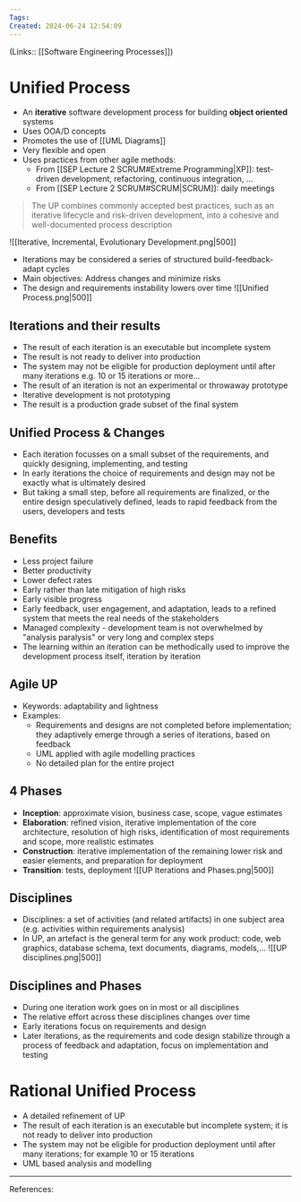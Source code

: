 ```yaml
---
Tags: 
Created: 2024-06-24 12:54:09
---
```

(Links:: [[Software Engineering Processes]])
# Unified Process
- An **iterative** software development process for building **object oriented** systems
- Uses OOA/D concepts
- Promotes the use of [[UML Diagrams]]
- Very flexible and open
- Uses practices from other agile methods:
	- From [[SEP Lecture 2 SCRUM#Extreme Programming|XP]]: test-driven development, refactoring, continuous integration, ...
	- From [[SEP Lecture 2 SCRUM#SCRUM|SCRUM]]: daily meetings

> The UP combines commonly accepted best practices, such as an iterative lifecycle and risk-driven development, into a cohesive and well-documented process description

![[Iterative, Incremental, Evolutionary Development.png|500]]

- Iterations may be considered a series of structured build-feedback-adapt cycles
- Main objectives: Address changes and minimize risks
- The design and requirements instability lowers over time
![[Unified Process.png|500]]
## Iterations and their results
- The result of each iteration is an executable but incomplete system
- The result is not ready to deliver into production
- The system may not be eligible for production deployment until after many iterations e.g. 10 or 15 iterations or more...
- The result of an iteration is not an experimental or throwaway prototype
- Iterative development is not prototyping
- The result is a production grade subset of the final system
## Unified Process & Changes
- Each iteration focusses on a small subset of the requirements, and quickly designing, implementing, and testing
- In early iterations the choice of requirements and design may not be exactly what is ultimately desired
- But taking a small step, before all requirements are finalized, or the entire design speculatively defined, leads to rapid feedback from the users, developers and tests
## Benefits
- Less project failure
- Better productivity
- Lower defect rates
- Early rather than late mitigation of high risks
- Early visible progress
- Early feedback, user engagement, and adaptation, leads to a refined system that meets the real needs of the stakeholders
- Managed complexity - development team is not overwhelmed by "analysis paralysis" or very long and complex steps
- The learning within an iteration can be methodically used to improve the development process itself, iteration by iteration
## Agile UP
- Keywords: adaptability and lightness 
- Examples: 
	- Requirements and designs are not completed before implementation; they adaptively emerge through a series of iterations, based on feedback 
	- UML applied with agile modelling practices 
	- No detailed plan for the entire project
## 4 Phases
- **Inception**: approximate vision, business case, scope, vague estimates 
- **Elaboration**: refined vision, iterative implementation of the core architecture, resolution of high risks, identification of most requirements and scope, more realistic estimates 
- **Construction**: iterative implementation of the remaining lower risk and easier elements, and preparation for deployment 
- **Transition**: tests, deployment 
![[UP Iterations and Phases.png|500]]
## Disciplines
- Disciplines: a set of activities (and related artifacts) in one subject area (e.g. activities within requirements analysis)
- In UP, an artefact is the general term for any work product: code, web graphics, database schema, text documents, diagrams, models,...
![[UP disciplines.png|500]]
## Disciplines and Phases
- During one iteration work goes on in most or all disciplines
- The relative effort across these disciplines changes over time
- Early iterations focus on requirements and design
- Later iterations, as the requirements and code design stabilize through a process of feedback and adaptation, focus on implementation and testing
# Rational Unified Process
- A detailed refinement of UP
- The result of each iteration is an executable but incomplete system; it is not ready to deliver into production
- The system may not be eligible for production deployment until after many iterations; for example 10 or 15 iterations
- UML based analysis and modelling

---
References: